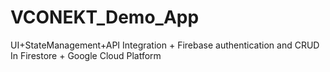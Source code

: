 # VCONEKT_Demo_App
 UI+StateManagement+API Integration + Firebase authentication and CRUD In Firestore + Google Cloud Platform 

